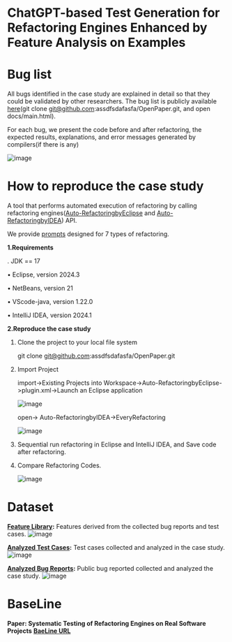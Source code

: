 # ChatGPT-based Test Generation for Refactoring Engines Enhanced by  Feature Analysis on Examples

# Bug list
All bugs identified in the case study are explained in detail so that they could be validated by other researchers. The bug list is publicly available [here](https://github.com/assdfsdafasfa/OpenPaper/tree/main/docs)(git clone git@github.com:assdfsdafasfa/OpenPaper.git, and open docs/main.html). 

For each bug, we present the code before and after refactoring, the expected results, explanations, and error messages generated by compilers(if there is any)

![image](https://github.com/user-attachments/assets/322b5448-e22f-4cb6-a418-8d946ce07daa)


# How to reproduce the case study
A tool that performs automated execution of refactoring by calling refactoring engines([Auto-RefactoringbyEclipse](https://github.com/assdfsdafasfa/OpenPaper/tree/main/Implementation/Eclipse_AutoRefactor) and [Auto-RefactoringbyIDEA](https://github.com/assdfsdafasfa/OpenPaper/tree/main/Implementation/IDEA_AutoRefactor)) API.

We provide [prompts](https://github.com/assdfsdafasfa/OpenPaper/tree/main/Implementation/Prompt/Generator) designed for 7 types of refactoring.

**1.Requirements**

. JDK == 17

• Eclipse, version 2024.3 

• NetBeans, version 21 

• VScode-java, version 1.22.0 

• IntelliJ IDEA, version 2024.1

**2.Reproduce the case study**

1. Clone the project to your local file system

     git clone git@github.com:assdfsdafasfa/OpenPaper.git

2. Import Project

     import->Existing Projects into Workspace->Auto-RefactoringbyEclipse->plugin.xml->Launch an Eclipse application
   
     ![image](https://github.com/user-attachments/assets/73d293ee-0a62-4a4e-a200-7b9999a4fed1)

     open-> Auto-RefactoringbyIDEA->EveryRefactoring
   
    ![image](https://github.com/user-attachments/assets/af61bf0e-1a31-4d86-b070-1c0b1df201cb)

3. Sequential run refactoring in Eclipse and IntelliJ IDEA, and Save code after refactoring.

4. Compare Refactoring Codes.
   
    ![image](https://github.com/user-attachments/assets/724fff2a-2498-4bc1-b7e2-b76424256be7)

# Dataset
  **[Feature Library](https://github.com/assdfsdafasfa/OpenPaper/tree/main/Dataset/FeatureLibrary):** Features derived from the collected bug reports and test cases. 
    ![image](https://github.com/user-attachments/assets/0a19017b-c59d-4561-a602-c0dc124c8108)

  **[Analyzed Test Cases](https://github.com/assdfsdafasfa/OpenPaper/tree/main/Dataset/AnalyzedTestCases):** Test cases collected and analyzed in the case study. 
![image](https://github.com/user-attachments/assets/1f767d68-8dca-43be-8883-5259f490e254)

  **[Analyzed Bug Reports](https://github.com/assdfsdafasfa/OpenPaper/tree/main/Dataset/AnalyzedBugReports):** Public bug reported collected and analyzed the case study. 
  ![image](https://github.com/user-attachments/assets/13b36d20-b0b0-4c6f-b1ac-eb1ff9fa9754)

# BaseLine
**Paper: Systematic Testing of Refactoring Engines on Real Software Projects**  **[BaeLine URL](http://mir.cs.illinois.edu/rtr)** 

